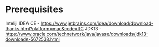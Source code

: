 # Prerequisites

Inteliji IDEA CE - https://www.jetbrains.com/idea/download/download-thanks.html?platform=mac&code=IIC
JDK13 - https://www.oracle.com/technetwork/java/javase/downloads/jdk13-downloads-5672538.html

